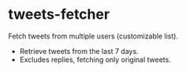 # tweets-fetcher
Fetch tweets from multiple users (customizable list).
- Retrieve tweets from the last 7 days.
- Excludes replies, fetching only original tweets.
